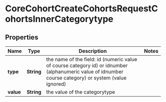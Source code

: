 

# CoreCohortCreateCohortsRequestCohortsInnerCategorytype


## Properties

| Name | Type | Description | Notes |
|------------ | ------------- | ------------- | -------------|
|**type** | **String** | the name of the field: id (numeric value                                         of course category id) or idnumber (alphanumeric value of idnumber course category)                                         or system (value ignored) |  |
|**value** | **String** | the value of the categorytype |  |




